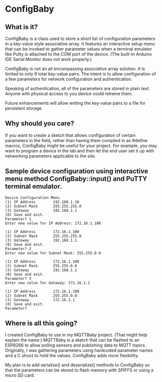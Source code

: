# ConfigBaby

## What is it?

ConfigBaby is a class used to store a short list of configuration parameters in a key-value style associative array. It features an interactive setup menu that can be invoked to gather parameter values when a terminal emulator like Putty is attached to the COM port of the device. (The built-in Arduino IDE Serial Monitor does not work properly.)

ConfigBaby is not an all encompassing associative array solution. It is limited to only 9 total key-value pairs. The intent is to allow configuration of a few parameters for network configuration and authentication.

Speaking of authentication, all of the parameters are stored in plain text. Anyone with physical access to you device could retreive them.

Future enhancements will allow writing the key-value pairs to a file for persistent storage.

## Why should you care?

If you want to create a sketch that allows configuration of certain parameters in the field, rather than having them compiled in as #define macros, ConfigBaby might be useful for your project. For example, you may want to program a device in the lab and then let the end user set it up with networking parameters applicable to the site.

## Sample device configuration using interactive menu method ConfigBaby::input() and PuTTY terminal emulator.

```
Device Configuration Menu
(1) IP Address        192.168.1.10
(2) Subnet Mask       255.255.255.0
(3) Gateway           192.168.1.1
(0) Save and exit.
Parameter? 1
Enter new value for IP Address: 172.16.1.100

(1) IP Address        172.16.1.100
(2) Subnet Mask       255.255.255.0
(3) Gateway           192.168.1.1
(0) Save and exit.
Parameter? 2
Enter new value for Subnet Mask: 255.255.0.0

(1) IP Address        172.16.1.100
(2) Subnet Mask       255.255.0.0
(3) Gateway           192.168.1.1
(0) Save and exit.
Parameter? 3
Enter new value for Gateway: 172.16.1.1

(1) IP Address        172.16.1.100
(2) Subnet Mask       255.255.0.0
(3) Gateway           172.16.1.1
(0) Save and exit.
Parameter?
```

## Where is all this going?

I created ConfigBaby to use in my MQTTBaby project. (That might help explain the name.) MQTTBaby is a sketch that can be flashed to an ESP8266 to allow polling sensors and publishing data to MQTT topics. Originally, I was gathering parameters using hardcoded parameter names and a C struct to hold the values. ConfigBaby adds more flexibility.

My plan is to add serialize() and deserialize() methods to ConfigBaby so that the parameters can be stored to flash memory with SPIFFS or using a micro SD card.
